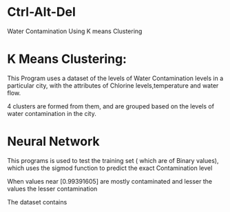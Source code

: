 # Ctrl-Alt-Del
Water Contamination Using K means Clustering


# K Means Clustering:
This Program uses a dataset of the levels of Water Contamination levels in a particular city, with the attributes of Chlorine levels,temperature and water flow.

4 clusters are formed from them, and are grouped based on the levels of water contamination in the city.

# Neural Network
This programs is used to test the training set ( which are of Binary values), which uses the sigmod function to predict the exact Contamination level

When values near [0.99391605] are mostly contaminated and lesser the values the lesser contamination

The dataset contains


